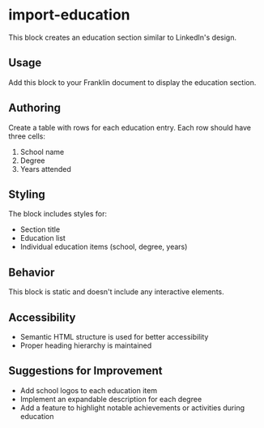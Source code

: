 # import-education

This block creates an education section similar to LinkedIn's design.

## Usage

Add this block to your Franklin document to display the education section.

## Authoring

Create a table with rows for each education entry. Each row should have three cells:
1. School name
2. Degree
3. Years attended

## Styling

The block includes styles for:
- Section title
- Education list
- Individual education items (school, degree, years)

## Behavior

This block is static and doesn't include any interactive elements.

## Accessibility

- Semantic HTML structure is used for better accessibility
- Proper heading hierarchy is maintained

## Suggestions for Improvement

- Add school logos to each education item
- Implement an expandable description for each degree
- Add a feature to highlight notable achievements or activities during education